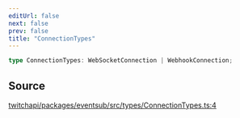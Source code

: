 ```yaml
---
editUrl: false
next: false
prev: false
title: "ConnectionTypes"
---
```


```ts
type ConnectionTypes: WebSocketConnection | WebhookConnection;
```

## Source

[twitchapi/packages/eventsub/src/types/ConnectionTypes.ts:4](https://github.com/pablornc/twitchapi//blob/b274026/packages/eventsub/src/types/ConnectionTypes.ts#L4)
